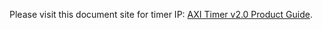 Please visit this document site for timer IP: [AXI Timer v2.0 Product Guide](https://docs.xilinx.com/v/u/en-US/pg079-axi-timer).
